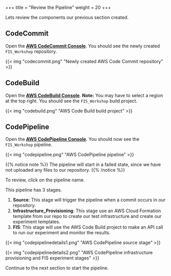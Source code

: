 +++
title = "Review the Pipeline"
weight = 20
+++

Lets review the components our previous section created. 

## CodeCommit

Open the [**AWS CodeCommit Console**](https://console.aws.amazon.com/codesuite/codecommit/home?#Home).
You should see the newly created ```FIS_Workshop``` repository.

{{< img "codecommit.png" "Newly created AWS Code Commit repository" >}}

## CodeBuild

Open the [**AWS CodeBuild Console**](https://console.aws.amazon.com/codesuite/codebuild/projects?#). **Note:** You may have to select a region at the top right. You should see the ```FIS_Workshop``` build project.

{{< img "codebuild.png" "AWS Code Build build project" >}}

## CodePipeline

Open the [**AWS CodePipeline Console**](https://console.aws.amazon.com/codesuite/codepipeline/home?#Home).
You should now see the ```FIS_Workshop``` pipeline.

{{< img "codepipeline.png" "AWS CodePipeline pipeline" >}}

{{% notice note %}} The pipeline will start in a failed state, since we have not uploaded any files to our repository. {{% /notice %}}

To review, click on the pipeline name. 

This pipeline has 3 stages. 

1) **Source**: This stage will trigger the pipeline when a commit occurs in our repository.
1) **Infrastructure_Provisioning**: This stage use an AWS Cloud Formation template from our repo to create our test infrastructure and create our experiment templates.
1) **FIS**: This stage will use the AWS Code Build project to make an API call to run our experiment and monitor the results. 

{{< img "codepipelinedetails1.png" "AWS CodePipeline source stage" >}}

{{< img "codepipelinedetails2.png" "AWS CodePipeline infrastructure provisioning and FIS experiment stages" >}}

Continue to the next section to start the pipeline.
